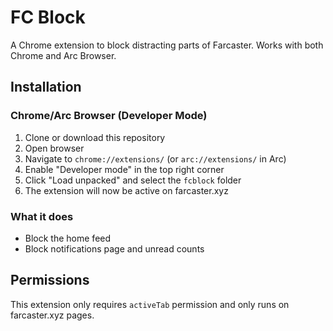 # FC Block

A Chrome extension to block distracting parts of Farcaster. Works with both Chrome and Arc Browser.

## Installation

### Chrome/Arc Browser (Developer Mode)

1. Clone or download this repository
2. Open browser
3. Navigate to `chrome://extensions/` (or `arc://extensions/` in Arc)
4. Enable "Developer mode" in the top right corner
5. Click "Load unpacked" and select the `fcblock` folder
6. The extension will now be active on farcaster.xyz

### What it does

- Block the home feed
- Block notifications page and unread counts

## Permissions

This extension only requires `activeTab` permission and only runs on farcaster.xyz pages.
